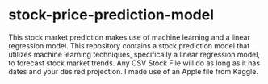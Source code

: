 # stock-price-prediction-model
This stock market prediction makes use of machine learning and a linear regression model. 
This repository contains a stock prediction model that utilizes machine learning techniques, specifically a linear regression model, to forecast stock market trends. Any CSV Stock File will do as long as it has dates and your desired projection. I made use of an Apple file from Kaggle.
